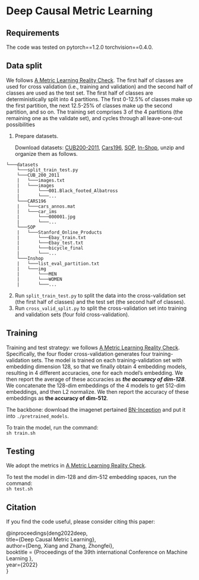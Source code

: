 # Deep Causal Metric Learning

## Requirements

The code was tested on pytorch==1.2.0 torchvision==0.4.0.


## Data split
We follows [A Metric Learning Reality Check]. The first half of classes are used for cross validation (i.e., training and validation) and the second half of classes are used as the test set. The first half of classes are deterministically split into 4 partitions. The first 0-12.5% of classes make up the first partition, the next 12.5-25% of classes make up the second partition, and so on. The training set comprises 3 of the 4 partitions (the remaining one as the validate set), and cycles through all leave-one-out possibilities

1. Prepare datasets.

   Download datasets: [CUB200-2011](http://www.vision.caltech.edu/visipedia/CUB-200-2011.html), [Cars196](https://ai.stanford.edu/~jkrause/cars/car_dataset.html), [SOP](https://cvgl.stanford.edu/projects/lifted_struct/), [In-Shop](http://mmlab.ie.cuhk.edu.hk/projects/DeepFashion/InShopRetrieval.html), unzip and organize them as follows.

```
└───datasets
    └───split_train_test.py
    └───CUB_200_2011
    |   └───images.txt
    |   └───images
    |       └───001.Black_footed_Albatross
    |       └───...
    └───CARS196
    |   └───cars_annos.mat
    |   └───car_ims
    |       └───000001.jpg
    |       └───...
    └───SOP
    |   └───Stanford_Online_Products
    |       └───Ebay_train.txt
    |       └───Ebay_test.txt
    |       └───bicycle_final
    |       └───...
    └───Inshop
    |   └───list_eval_partition.txt
    |   └───img
    |       └───MEN
    |       └───WOMEN
    |       └───...
```

2. Run ```split_train_test.py``` to split the data into the cross-validation set (the first half of classes) and the test set (the second half of classes).
3. Run ```cross_valid_split.py``` to split the cross-validation set into training and validation sets (four fold cross-validation).


## Training
Training and test strategy: we follows [A Metric Learning Reality Check]. Specifically, the four floder cross-validation generates four training-validation sets. The model is trained on each training-validation set with embedding dimension 128, so that we finally obtain 4 embedding models, resulting in 4 different accuracies, one for each model’s embedding. We then report the average of these accuracies as ***the accuracy of dim-128***. We concatenate the 128-dim embeddings of the 4 models to get 512-dim embeddings, and then L2 normalize. We then report the accuracy of these embeddings as **the accuracy of dim-512**.   

The backbone: download the imagenet pertained [BN-Inception](http://data.lip6.fr/cadene/pretrainedmodels/bn_inception-52deb4733.pth) and put it into ```./pretrained_models```.

To train the model, run the command:<br />```sh train.sh```


## Testing

We adopt the metrics in [A Metric Learning Reality Check].

To test the model in dim-128 and dim-512 embedding spaces, run the command:<br />```sh test.sh```

[A Metric Learning Reality Check]: https://arxiv.org/pdf/2003.08505.pdf

## Citation

If you find the code useful, please consider citing this paper:
    
@inproceedings{deng2022deep,<br />
  title={Deep Causal Metric Learning},<br />
  author={Deng, Xiang and Zhang, Zhongfei},<br />
  booktitle = {Proceedings of the 39th international Conference on Machine Learning },<br />
  year={2022}<br />
}
